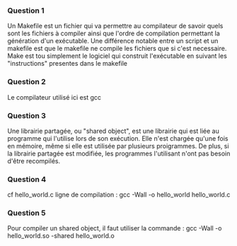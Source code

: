 ### Question 1 ###

Un Makefile est un fichier qui va permettre au compilateur de savoir quels sont les fichiers à compiler ainsi que l'ordre de compilation permettant la génération d'un exécutable. Une différence notable entre un script et un makefile est que le makefile ne compile les fichiers que si c'est necessaire.
Make est tou simplement le logiciel qui construit l'exécutable en suivant les "instructions" presentes dans le makefile

### Question 2 ###

Le compilateur utilisé ici est gcc

### Question 3 ###

Une librairie partagée, ou "shared object", est une librairie qui est liée au programme qui l'utilise lors de son exécution. Elle n'est chargée qu'une fois en mémoire, même si elle est utilisée par plusieurs proigrammes. De plus, si la librairie partagée est modifiée, les programmes l'utilisant n'ont pas besoin d'être recompilés.

### Question 4 ###

cf hello_world.c
ligne de compilation : gcc -Wall -o hello_world hello_world.c

### Question 5 ###

Pour compiler un shared object, il faut utiliser la commande :
gcc -Wall -o hello_world.so -shared hello_world.o
